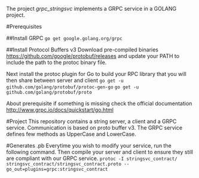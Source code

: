 The project *grpc_stringsvc* implements a GRPC service in a GOLANG project.

#Prerequisites

##Install GRPC 
`go get google.golang.org/grpc`

##Install Protocol Buffers v3 
Download pre-compiled binaries https://github.com/google/protobuf/releases and update your PATH to include the path to the protoc binary file. 
 
Next install the protoc plugin for Go to build your RPC library that you will then share between server and client 
`go get -u github.com/golang/protobuf/protoc-gen-go` 
`go get -u github.com/golang/protobuf/proto` 
 
About prerequisite if something is missing check the official documentation http://www.grpc.io/docs/quickstart/go.html 
 
#Project 
This repository contains a string server, a client and a GRPC service. Communication is based on proto buffer v3. The GRPC service defines few methods as UpperCase and LowerCase.  
 
#Generates .pb 
Everytime you wish to modify your service, run the following command. Then compile your server and client to ensure they still are compliant with our GRPC service. 
`protoc -I stringsvc_contract/ stringsvc_contract/stringsvc_contract.proto --go_out=plugins=grpc:stringsvc_contract` 
